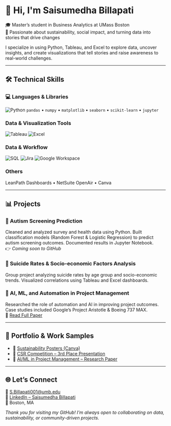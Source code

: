 # 👋 Hi, I'm Saisumedha Billapati

🎓 Master’s student in Business Analytics at UMass Boston  
🌱 Passionate about sustainability, social impact, and turning data into stories that drive changes

I specialize in using Python, Tableau, and Excel to explore data, uncover insights, and create visualizations that tell stories and raise awareness to real-world challenges.


---

## 🛠 Technical Skills


### 💻 Languages & Libraries  
![Python](https://img.shields.io/badge/Python-3776AB?style=for-the-badge&logo=python&logoColor=white) 
`pandas` • `numpy` • `matplotlib` • `seaborn` • `scikit-learn` • `jupyter`


### Data & Visualization Tools  
![Tableau](https://img.shields.io/badge/Tableau-E97627?style=for-the-badge&logo=tableau&logoColor=white)
![Excel](https://img.shields.io/badge/Excel-217346?style=for-the-badge&logo=microsoft-excel&logoColor=white)

### Data & Workflow  
![SQL](https://img.shields.io/badge/SQL-005C84?style=for-the-badge&logo=mysql&logoColor=white)
![Jira](https://img.shields.io/badge/JIRA-0052CC?style=for-the-badge&logo=jira&logoColor=white)
![Google Workspace](https://img.shields.io/badge/Google%20Workspace-4285F4?style=for-the-badge&logo=google&logoColor=white)

### Others  
LeanPath Dashboards • NetSuite OpenAir • Canva

---

## 📊 Projects

### 🔹 Autism Screening Prediction  
Cleaned and analyzed survey and health data using Python. Built classification models (Random Forest & Logistic Regression) to predict autism screening outcomes. Documented results in Jupyter Notebook.  
👉 _Coming soon to GitHub_

### 🔹 Suicide Rates & Socio-economic Factors Analysis  
Group project analyzing suicide rates by age group and socio-economic trends. Visualized correlations using Tableau and Excel dashboards.

### 🔹 AI, ML, and Automation in Project Management  
Researched the role of automation and AI in improving project outcomes. Case studies included Google’s Project Aristotle & Boeing 737 MAX.  
📄 [Read Full Paper](https://drive.google.com/file/d/1ZcriocDB1w7NWxhHwLmSydy_UFkiEsvL/view)

---

## 📁 Portfolio & Work Samples

- 🎨 [Sustainability Posters (Canva)](https://drive.google.com/drive/folders/1ZcriocDB1w7NWxhHwLmSydy_UFkiEsvL?usp=drive_link)
- 🥉 [CSR Competition – 3rd Place Presentation](https://www.canva.com/design/DAGW2oRhUtI/3ymIbSSClm4H-vfKZDQJRQ/edit)
- 📝 [AI/ML in Project Management – Research Paper](https://drive.google.com/file/d/1aXwwtrHZGJNSPian4hDHDkl23uBDbdmG/view
)

---

## 🌐 Let’s Connect

📧 S.Billapati001@umb.edu  
🔗 [LinkedIn – Saisumedha Billapati](https://www.linkedin.com/in/sumedha-billapati-4765201a0/)  
📍 Boston, MA



*Thank you for visiting my GitHub! I’m always open to collaborating on data, sustainability, or community-driven projects.*
